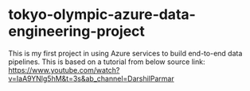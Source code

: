 # tokyo-olympic-azure-data-engineering-project

This is my first project in using Azure services to build end-to-end data pipelines.
This is based on a tutorial from below source link:
https://www.youtube.com/watch?v=IaA9YNlg5hM&t=3s&ab_channel=DarshilParmar
